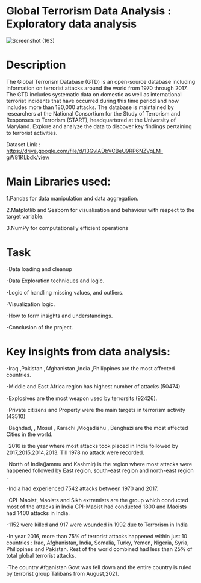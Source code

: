 # Global Terrorism Data Analysis : Exploratory data analysis
![Screenshot (163)](https://github.com/keerthan-pu/Global-Terrorism-Data-Analysis-Exploratory-data-analysis---Capstone-project-/assets/114256472/1e637e81-7780-4f45-93ba-e648751c8b71)

# Description
The Global Terrorism Database (GTD) is an open-source database including information on terrorist attacks around the world from 1970 through 2017. The GTD includes systematic data on domestic as well as international terrorist incidents that have occurred during this time period and now includes more than 180,000 attacks. The database is maintained by researchers at the National Consortium for the Study of Terrorism and Responses to Terrorism (START), headquartered at the University of Maryland. Explore and analyze the data to discover key findings pertaining to terrorist activities.

Dataset Link : https://drive.google.com/file/d/13GvlADbVCBeU9RP6NZVgLM-gW81KLbdk/view

# Main Libraries used:
1.Pandas for data manipulation and data aggregation.

2.Matplotlib and Seaborn for visualisation and behaviour with respect to the target variable.

3.NumPy for computationally efficient operations

# Task 
-Data loading and cleanup

-Data Exploration techniques and logic.

-Logic of handling missing values, and outliers.

-Visualization logic.

-How to form insights and understandings.

-Conclusion of the project.

# Key insights from data analysis:

-Iraq ,Pakistan ,Afghanistan ,India ,Philippines are the most affected countries.

-Middle and East Africa region has highest number of attacks (50474)

-Explosives are the most weapon used by terrorsits (92426).

-Private citizens and Property were the main targets in terrorism activity (43510)

-Baghdad, , Mosul , Karachi ,Mogadishu , Benghazi are the most affected Cities in the world.

-2016 is the year where most attacks took placed in India followed by 2017,2015,2014,2013. Till 1978 no attack were recorded.

-North of India(jammu and Kashmir) is the region where most attacks were happened followed by East region, south-east region and north-east region .

-India had experienced 7542 attacks between 1970 and 2017.

-CPI-Maoist, Maoists and Sikh extremists are the group which conducted most of the attacks in India CPI-Maoist had conducted 1800 and Maoists had 1400 attacks in India.

-1152 were killed and 917 were wounded in 1992 due to Terrorism in India

-In year 2016, more than 75% of terrorist attacks happened within just 10 countries : Iraq, Afghanistan, India, Somalia, Turky, Yemen, Nigeria, Syria, Philippines and Pakistan. Rest of the world combined had less than 25% of total global terrorist attacks.

-The country Afganistan Govt was fell down and the entire country is ruled by terrorist group Talibans from August,2021.


